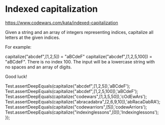 # Indexed capitalization
https://www.codewars.com/kata/indexed-capitalization

Given a string and an array of integers representing indices, capitalize all letters at the given indices.

For example:

capitalize("abcdef",[1,2,5]) = "aBCdeF"
capitalize("abcdef",[1,2,5,100]) = "aBCdeF".
 There is no index 100.
The input will be a lowercase string with no spaces and an array of digits.

Good luck!

Test.assertDeepEquals(capitalize("abcdef",[1,2,5]),'aBCdeF');
Test.assertDeepEquals(capitalize("abcdef",[1,2,5,100]),'aBCdeF');
Test.assertDeepEquals(capitalize("codewars",[1,3,5,50]),'cOdEwArs');
Test.assertDeepEquals(capitalize("abracadabra",[2,6,9,10]),'abRacaDabRA');
Test.assertDeepEquals(capitalize("codewarriors",[5]),'codewArriors');
Test.assertDeepEquals(capitalize("indexinglessons",[0]),'Indexinglessons');
});
